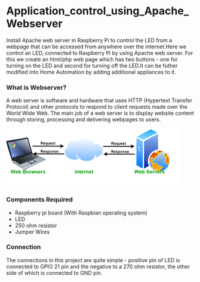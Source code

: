 # Application_control_using_Apache_Webserver

Install Apache web server in Raspberry Pi to control the LED from a webpage that can be accessed from anywhere over the internet.Here we control an LED, connected to Raspberry Pi by using Apache web server. For this we create an html/php web page which has two buttons - one for turning on the LED and second for turning off the LED.It can be futher modified into Home Automation by adding additional appliances to it.

### What is Webserver?

A web server is software and hardware that uses HTTP (Hypertext Transfer Protocol) and other protocols to respond to client requests made over the World Wide Web. The main job of a web server is to display website content through storing, processing and delivering webpages to users.

![alt text](https://github.com/Anmol17Agarwal/Application_control_using_Apache_Webserver/blob/main/webserver.png)

### Components Required

- Raspberry pi board (With Raspbian operating system)
- LED
- 250 ohm resistor
- Jumper Wires

### Connection
 
The connections in this project are quite simple - positive pin of LED is connected to GPIO 21 pin and the negative to a 270 ohm resistor, the other side of which is connected to GND pin.
